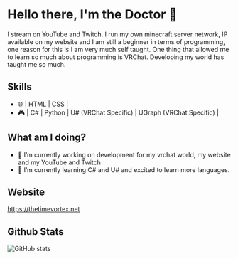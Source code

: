 # Hello there, I'm the Doctor 👋

I stream on YouTube and Twitch. I run my own minecraft server network, IP available on my website and I am still a beginner in terms of programming, one reason for this is I am very much self taught. One thing that allowed me to learn so much about programming is VRChat. Developing my world has taught me so much.

## Skills
- 🌐 | HTML | CSS |
- 🎮 | C# | Python | U# (VRChat Specific) | UGraph (VRChat Specific) |
## What am I doing?
- 🔭 I’m currently working on development for my vrchat world, my website and my YouTube and Twitch 
- 🌱 I’m currently learning C# and U# and excited to learn more languages.

## Website
https://thetimevortex.net

## Github Stats

![GitHub stats](https://github-readme-stats.vercel.app/api?username=TheDoctor121027&show_icons=true)  

